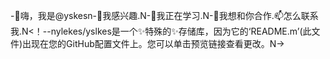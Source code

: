 -👋嗨，我是@yskesn-👀我感兴趣.N-🌱我正在学习.N-💞️我想和你合作.📫怎么联系我.N<！--nylekes/yslkes是一个✨特殊的✨存储库，因为它的‘README.m’(此文件)出现在您的GitHub配置文件上。您可以单击预览链接查看更改。N->
